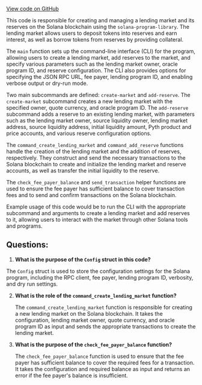[View code on GitHub](https://github.com/solana-labs/solana-program-library/token-lending/cli/src/main.rs)

This code is responsible for creating and managing a lending market and its reserves on the Solana blockchain using the `solana-program-library`. The lending market allows users to deposit tokens into reserves and earn interest, as well as borrow tokens from reserves by providing collateral.

The `main` function sets up the command-line interface (CLI) for the program, allowing users to create a lending market, add reserves to the market, and specify various parameters such as the lending market owner, oracle program ID, and reserve configuration. The CLI also provides options for specifying the JSON RPC URL, fee payer, lending program ID, and enabling verbose output or dry-run mode.

Two main subcommands are defined: `create-market` and `add-reserve`. The `create-market` subcommand creates a new lending market with the specified owner, quote currency, and oracle program ID. The `add-reserve` subcommand adds a reserve to an existing lending market, with parameters such as the lending market owner, source liquidity owner, lending market address, source liquidity address, initial liquidity amount, Pyth product and price accounts, and various reserve configuration options.

The `command_create_lending_market` and `command_add_reserve` functions handle the creation of the lending market and the addition of reserves, respectively. They construct and send the necessary transactions to the Solana blockchain to create and initialize the lending market and reserve accounts, as well as transfer the initial liquidity to the reserve.

The `check_fee_payer_balance` and `send_transaction` helper functions are used to ensure the fee payer has sufficient balance to cover transaction fees and to send and confirm transactions on the Solana blockchain.

Example usage of this code would be to run the CLI with the appropriate subcommand and arguments to create a lending market and add reserves to it, allowing users to interact with the market through other Solana tools and programs.
## Questions: 
 1. **What is the purpose of the `Config` struct in this code?**

   The `Config` struct is used to store the configuration settings for the Solana program, including the RPC client, fee payer, lending program ID, verbosity, and dry run settings.

2. **What is the role of the `command_create_lending_market` function?**

   The `command_create_lending_market` function is responsible for creating a new lending market on the Solana blockchain. It takes the configuration, lending market owner, quote currency, and oracle program ID as input and sends the appropriate transactions to create the lending market.

3. **What is the purpose of the `check_fee_payer_balance` function?**

   The `check_fee_payer_balance` function is used to ensure that the fee payer has sufficient balance to cover the required fees for a transaction. It takes the configuration and required balance as input and returns an error if the fee payer's balance is insufficient.